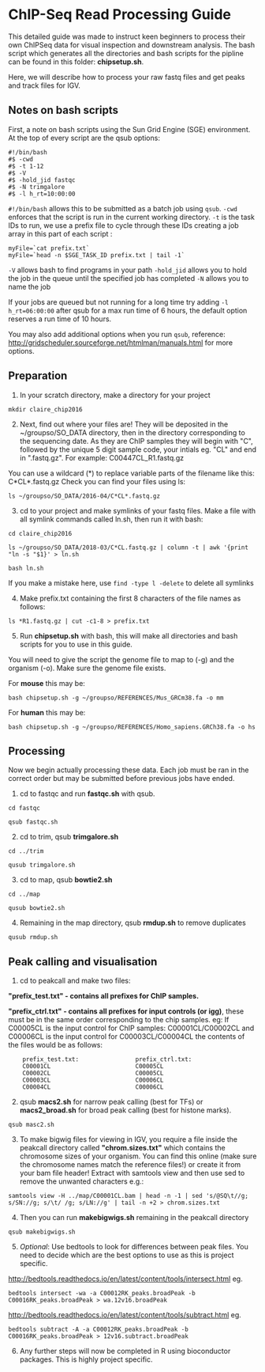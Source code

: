 # ChIP-Seq Read Processing Guide

This detailed guide was made to instruct keen beginners to process their own ChIPSeq data for visual inspection and downstream analysis.
The bash script which generates all the directories and bash scripts for the pipline can be found in this folder: **chipsetup.sh**.

Here, we will describe how to process your raw fastq files and get peaks and track files for IGV.

## Notes on bash scripts

First, a note on bash scripts using the Sun Grid Engine (SGE) environment. 
At the top of every script are the qsub options:

```
#!/bin/bash
#$ -cwd
#$ -t 1-12
#$ -V
#$ -hold_jid fastqc
#$ -N trimgalore
#$ -l h_rt=10:00:00

```

```#!/bin/bash``` allows this to be submitted as a batch job using ```qsub```.
```-cwd``` enforces that the script is run in the current working directory.
```-t``` is the task IDs to run, we use a prefix file to cycle through these IDs creating a job array in this part of each script :

```
myFile=`cat prefix.txt`
myFile=`head -n $SGE_TASK_ID prefix.txt | tail -1`
```

```-V``` allows bash to find programs in your path
```-hold_jid``` allows you to hold the job in the queue until the specified job has completed
```-N``` allows you to name the job

If your jobs are queued but not running for a long time try adding ```-l h_rt=06:00:00``` after qsub for a max run time of 6 hours,
the default option reserves a run time of 10 hours.

You may also add additional options when you run ```qsub```, reference: http://gridscheduler.sourceforge.net/htmlman/manuals.html for more options.



## Preparation

1) In your scratch directory, make a directory for your project

``` 
mkdir claire_chip2016 

```
2) Next, find out where your files are!
They will be deposited in the ~/groupso/SO_DATA directory, then in the directory corresponding to the sequencing date.
As they are ChIP samples they will begin with "C", followed by the unique 5 digit sample code, your intials eg. "CL" and end in ".fastq.gz". For example: C00447CL_R1.fastq.gz

You can use a wildcard (\*) to replace variable parts of the filename like this: C\*CL\*.fastq.gz
Check you can find your files using ls:

```
ls ~/groupso/SO_DATA/2016-04/C*CL*.fastq.gz
```

3) cd to your project and make symlinks of your fastq files.
Make a file with all symlink commands called ln.sh, then run it with bash:

```
cd claire_chip2016 

ls ~/groupso/SO_DATA/2018-03/C*CL.fastq.gz | column -t | awk '{print "ln -s "$1}' > ln.sh

bash ln.sh
```
If you make a mistake here, use ```find -type l -delete``` to delete all symlinks


4) Make prefix.txt containing the first 8 characters of the file names as follows:

```
ls *R1.fastq.gz | cut -c1-8 > prefix.txt
```

5) Run **chipsetup.sh** with bash, this will make all directories and bash scripts for you to use in this guide.

You will need to give the script the genome file to map to (-g) and the organism (-o).
Make sure the genome file exists.

For **mouse** this may be:

```
bash chipsetup.sh -g ~/groupso/REFERENCES/Mus_GRCm38.fa -o mm

```
For **human** this may be:

```
bash chipsetup.sh -g ~/groupso/REFERENCES/Homo_sapiens.GRCh38.fa -o hs

```

## Processing

Now we begin actually processing these data. Each job must be ran in the correct order but may be submitted before previous jobs have ended.

1) cd to fastqc and run **fastqc.sh** with qsub.

```
cd fastqc 

qsub fastqc.sh

```

2) cd to trim, qsub **trimgalore.sh**

```
cd ../trim 

qusub trimgalore.sh

```

3) cd to map, qsub **bowtie2.sh** 

```
cd ../map 

qusub bowtie2.sh

```

4) Remaining in the map directory, qsub **rmdup.sh** to remove duplicates

``` 
qusub rmdup.sh

```

## Peak calling and visualisation

1) cd to peakcall and make two files:

**"prefix_test.txt" - contains all prefixes for ChIP samples.**

**"prefix_ctrl.txt" - contains all prefixes for input controls (or igg)**, these must be in the same order corresponding to the chip samples. 
eg: If C00005CL is the input control for ChIP samples: C00001CL/C00002CL and C00006CL is the input control for C00003CL/C00004CL the contents of the files would be as follows:

        prefix_test.txt:                prefix_ctrl.txt:
        C00001CL                        C00005CL
        C00002CL                        C00005CL
        C00003CL                        C00006CL
        C00004CL                        C00006CL

2) qsub **macs2.sh** for narrow peak calling (best for TFs) or **macs2_broad.sh** for broad peak calling (best for histone marks).

```
qsub masc2.sh
```

3) To make bigwig files for viewing in IGV, you require a file inside the peakcall directory called **"chrom.sizes.txt"** which contains the chromosome sizes of your organism. You can find this online (make sure the chromosome names match the reference files!) or create it from your bam
file header! Extract with samtools view and then use sed to remove the
unwanted characters e.g.:

```
samtools view -H ../map/C00001CL.bam | head -n -1 | sed 's/@SQ\t//g; s/SN://g; s/\t/ /g; s/LN://g' | tail -n +2 > chrom.sizes.txt
```
4) Then you can run **makebigwigs.sh** remaining in the peakcall directory

```
qsub makebigwigs.sh

```

5) *Optional*: Use bedtools to look for differences between peak files. You need to
decide which are the best options to use as this is project specific.

http://bedtools.readthedocs.io/en/latest/content/tools/intersect.html
eg.
```
bedtools intersect -wa -a C00012RK_peaks.broadPeak -b C00016RK_peaks.broadPeak > wa.12v16.broadPeak
```

http://bedtools.readthedocs.io/en/latest/content/tools/subtract.html
eg.
```
bedtools subtract -A -a C00012RK_peaks.broadPeak -b C00016RK_peaks.broadPeak > 12v16.subtract.broadPeak
```


6) Any further steps will now be completed in R using bioconductor packages. This is highly project specific.
       
